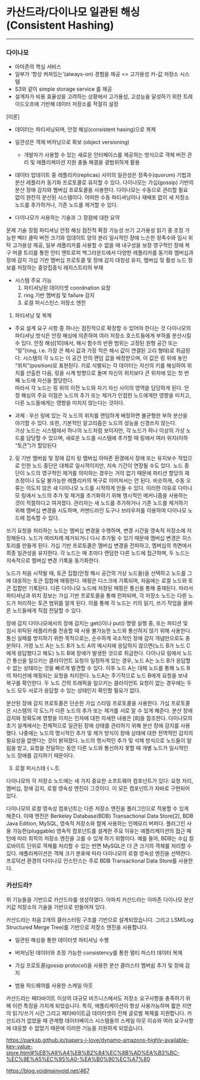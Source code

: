 # 카산드라/다이나모 일관된 해싱(Consistent Hashing)
---

### 다이나모 
- 아마존의 핵심 서비스
- 일부가 ‘항상 켜져있는’(always-on) 경험을 제공 => 고가용성 키-값 저장소 시스템
- S3와 같이 simple storage service 를 제공
- 설계자가 비용 효율성을 고려하는 상황에서 고가용성, 고성능을 달성하기 위한 트레이드오프에 기반해 데이터 저장소를 적절히 설정 

[이론]
- 데이터는 파티셔닝되며, 안정 해싱(consistent hasing)으로 복제
- 일관성은 객체 버저닝으로 확보 (object versioning)
    - 개발자가 사용할 수 있는 새로운 인터페이스를 제공하는 방식으로 객체 버전 관리 및 애플리케이션 지원 충돌 해결을 광범위하게 활용
- 데이터 업데이트 중 레플리카(replicas) 사이의 일관성은 정족수(quorum) 기법과 분산 레플리카 동기화 프로토콜로 유지할 수 있다. 
다이나모는 가십(gossip) 기반의 분산 장애 감지와 멤버십 프로토콜을 사용한다. 
다이나모는 수동으로 관리할 필요 없이 완전히 분산된 시스템이다. 
어떠한 수동 파티셔닝이나 재배포 없이 새 저장소 노드를 추가하거나, 기존 노드를 제거할 수 있다.  


- 다이나모가 사용하는 기술과 그 장점에 대한 요약 

문제	기술	장점
파티셔닝	안정 해싱	점진적 확장 가능성
쓰기 고가용성	읽기 중 조정 가능한 벡터 클럭	버전 크기와 업데이트 양의 분리
일시적인 장애	느슨한 정족수와 임시 위탁	고가용성 제공, 일부 레플리카를 사용할 수 없을 때 내구성을 보장
영구적인 장애 복구	머클 트리를 통한 안티 엔트로피	백그라운드에서 다양한 레플리카를 동기화
멤버십과 장애 감지	가십 기반 멤버십 프로토콜 및 장애 감지	대칭성 유지, 멤버십 및 활성 노드 정보를 저장하는 중앙집중식 레지스트리의 부재

- 시스템 주요 기능 
    1) 파티셔닝된 데이터셋 coordnation 요청
    2) ring 기반 멤버쉽 및 failure 감지
    3) 로컬 퍼시스턴스 저장소 엔진  

1) 파티셔닝 및 복제 
- 주요 설계 요구 사항 중 하나는 점진적으로 확장할 수 있어야 한다는 것 
다이나모의 파티셔닝 방식은 안정 해싱에 의존하여 여러 저장소 호스트들에게 부하를 분산시킬 수 있다. 안정 해싱[10]에서, 해시 함수의 반환 범위는 고정된 원형 공간 또는 “링”(ring, i.e. 가장 큰 해시 값과 가장 작은 해시 값이 연결된 고리 형태)로 취급된다. 시스템의 각 노드는 이 공간 안의 랜덤 값을 배정받으며, 이 값은 링 위에 놓인 “위치”(position)로 표현된다. 키로 식별되는 각 데이터는 자신의 키를 해싱하여 위치를 산출한 다음, 링을 시계 방향으로 돌며 자신의 위치보다 큰 위치에 있는 첫 번째 노드에 자신을 할당한다.  
따라서 각 노드는 링 위의 이전 노드와 자기 자신 사이의 영역을 담당하게 된다. 안정 해싱의 주요 이점은 노드의 추가 또는 제거가 인접한 노드에게만 영향을 미치고, 다른 노드들에게는 영향을 미치지 않는다는 것이다.

- 과제 : 우선 링에 있는 각 노드의 위치를 랜덤하게 배정하면 불균형한 부하 분산을 야기할 수 있다. 또한, 기본적인 알고리즘은 노드의 성능을 신경쓰지 않는다.  
가상 노드는 시스템에서 하나의 노드처럼 보이지만, 각 노드가 하나 이상의 가상 노드를 담당할 수 있으며, 새로운 노드를 시스템에 추가할 때 링에서 여러 위치(이하 “토큰”)가 할당된다

2) 링 기반 멤버쉽 및 장애 감지 
링 멤버십
아마존 환경에서 장애 또는 유지보수 작업으로 인한 노드 중단은 대체로 일시적이지만, 지속 기간이 연장될 수도 있다. 노드 중단이 노드의 영구적인 제거를 의미하는 경우는 거의 없기 때문에 파티션 할당의 재조정이나 도달 불가능한 레플리카의 복구로 이어져서는 안 된다. 비슷하게, 수동 오류는 의도치 않은 새 다이나모 노드를 시작하게 만들 수 있다. 이러한 이유로 다이나모 링에서 노드의 추가 및 제거를 초기화하기 위해 명시적인 메커니즘을 사용하는 것이 적절하다고 여겨졌다. 관리자는 새 노드를 추가하거나 기존 노드를 제거하기 위해 멤버십 변경을 시도하며, 커맨드라인 도구나 브라우저를 이용하여 다이나모 노드에 접속할 수 있다.

쓰기 요청을 처리하는 노드는 멤버십 변경을 수행하며, 변경 시간을 영속적 저장소에 저장해둔다. 노드가 여러차례 제거되거나 다시 추가될 수 있기 때문에 멤버십 변경은 히스토리를 만들게 된다. 가십 기반 프로토콜은 멤버십 변경을 전파하고, 멤버십의 측면에서 최종 일관성을 유지한다. 각 노드는 매 초마다 랜덤한 다른 노드에 접근하며, 두 노드는 지속적으로 멤버십 변경 기록을 동기화한다.

노드가 처음 시작될 때, 토큰 집합(안정 해시 공간의 가상 노드들)을 선택하고 노드를 그에 대응하는 토큰 집합에 매핑한다. 매핑은 디스크에 기록되며, 처음에는 로컬 노드와 토큰 집합만 기록된다. 다른 다이나모 노드에 저장된 매핑은 통신을 통해 중재된다. 따라서 파티셔닝과 위치 정보는 가십 기반 프로토콜을 통해 전파되며, 각 저장소 노드는 다른 노드가 처리하는 토큰 범위를 알게 된다. 이를 통해 각 노드는 키의 읽기, 쓰기 작업을 올바른 노드들에게 직접 전달할 수 있다.

장애 감지
다이나모에서의 장애 감지는 get()이나 put() 명령 실행 중, 또는 파티션 및 임시 위탁된 레플리카를 전송할 때 사용 불가능한 노드와 통신하지 않기 위해 사용한다. 통신 실패를 방지하기 위한 목적으로는, 순수하게 국소적인 장애 감지 개념만으로도 충분하다. 가령 노드 A는 노드 B가 노드 A의 메시지에 응답하지 않으면(노드 B가 노드 C에게 응답했다고 해도) 노드 B에 장애가 발생한 것으로 취급한다. 다이나모 링에서 노드 간 통신을 일으키는 클라이언트 요청이 일정하게 있는 경우, 노드 A는 노드 B가 응답할 수 없는 상태라는 것을 빠르게 발견할 수 있다. 이후 노드 A는 대체 노드를 통해 노드 B의 파티션에 매핑되는 요청을 처리한다. 노드A는 주기적으로 노드 B에게 요청을 보내 복구를 확인한다. 두 노드 간의 트래픽을 일으키는 클라이언트 요청이 없는 경우에는 두 노드 모두 서로가 응답할 수 있는 상태인지 확인할 필요가 없다.

분산된 장애 감지 프로토콜은 단순한 가십 스타일 프로토콜을 사용한다. 가십 프로토콜은 시스템의 각 도느가 다른 노드의 추가 또는 제거를 서로 알 수 있게 해준다. 분산 장애 감지와 정확도에 영향을 미치는 인자에 대한 자세한 내용은 [8]을 참조한다. 다이나모의 초기 설계에서는 전체적으로 일관된 장애 상태를 관리하기 위해 분산 장애 감지를 사용했다. 나중에는 노드의 명시적인 추가 및 제거 방식이 장애 상태에 대한 전역적인 감지의 필요성을 없앤다는 것이 밝혀졌다. 노드의 명시적인 추가 및 삭제 방식으로 노드들이 알림을 받고, 요청을 전달하는 동안 다른 노드와 통신하지 못할 때 개별 노드가 일시적인 노드 장애를 감지하기 때문이다. 


3) 로컬 퍼시스테ㅓㄴ트 

다이나모의 각 저장소 노드에는 세 가지 중요한 소프트웨어 컴포넌트가 있다: 요청 처리, 멤버십, 장애 감지, 로컬 영속성 엔진이 그것이다. 이 모든 컴포넌트가 자바로 구현되어 있다.

다이나모의 로컬 영속성 컴포넌트는 다른 저장소 엔진을 플러그인으로 적용할 수 있게 해준다. 이때 엔진은 Berkeley Database(BDB) Transactional Data Store[2], BDB Java Edition, MySQL, 영속적 저장소와 함께 사용하는 인메모리 버퍼다. 플러그인 사용 가능한(pluggable) 영속적 컴포넌트를 설계한 주요 이유는 애플리케이션의 접근 패턴에 따라 최적의 저장소 엔진을 고를 수 있게 하기 위함이다. 예를 들어, BDB는 수십 킬로바이트 단위로 객체를 처리할 수 있는 반면 MySQL은 더 큰 크기의 객체를 처리할 수 있다. 애플리케이션은 객체 크기 분포에 따라 다이나모의 로컬 영속성 엔진을 선택한다. 프로덕션 환경의 다이나모 인스턴스는 주로 BDB Transactional Data Store를 사용한다.



### 카산드라?  
위 기능들을 기반으로 카산드라를 생성하였다. 
아파치 카산드라는 아마존 다이나모 분산 키값 저장소의 기술을 기반으로 만들어져 있다. 

카산드라는 처음 2개의 클러스터링 구조를 기반으로 설계되었습니다. 그리고 LSM(Log Structured Merge Tree)를 기반으로 저장소 엔진을 사용합니다.

 

- 일관된 해싱을 통한 데이터셋 파티셔닝 수행

- 버저닝된 데이터와 조정 가능한 consistency를 통한 멀티 마스터 데이터 복제

- 가십 프로토콜(gossip protocol)을 사용한 분산 클러스터 멤버쉽 추가 및 장애 감지

- 범용 하드웨어를 사용한 스케일 아웃

 

카산드라는 페타바이트 이상의 대규모 비즈니스에서도 저장소 요구사항을 충족하기 위해 이런 특징을 가지게 되었습니다. 특히, 애플리케이션이 항상 사용가능하며 짧은 지연의 읽기/쓰기 시간 그리고 페타바이트급 데이터셋의 전체 글로벌 복제를 지원합니다. 카산드라가 없었을 때 관계형 데이터베이스 시스템들의 스케일 아웃 이슈와 여러 요구사항에 대응할 수 없었기 때문에 이러한 기능을 지원하게 되었습니다.



https://parksb.github.io/papers-i-love/dynamo-amazons-highly-available-key-value-store.html#%EB%A9%A4%EB%B2%84%EC%8B%AD%EA%B3%BC-%EC%9E%A5%EC%95%A0-%EA%B0%90%EC%A7%80


https://blog.voidmainvoid.net/467